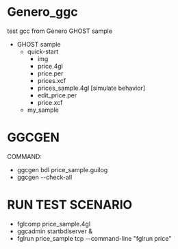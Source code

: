 # Genero_ggc
test gcc from Genero GHOST sample
- GHOST sample 
    - quick-start
      - img 
      - price.4gl
      - price.per 
      - prices.xcf
      - prices_sample.4gl [simulate behavior]
      - edit_price.per
      - price.xcf
    - my_sample
# GGCGEN
COMMAND: 
 - ggcgen bdl price_sample.guilog<br>
 - ggcgen --check-all

# RUN TEST SCENARIO
 - fglcomp price_sample.4gl <br>
 - ggcadmin startbdlserver & <br>
 - fglrun price_sample tcp --command-line "fglrun price"

